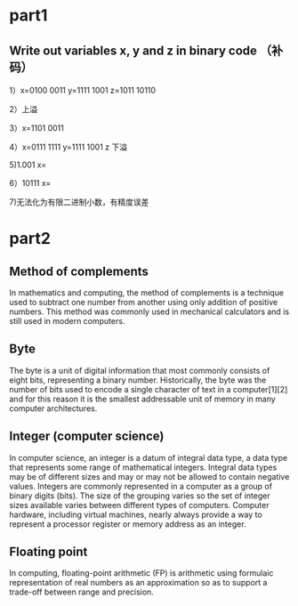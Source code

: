 # part1
## Write out variables  x, y and z in binary code （补码）

1）x=0100 0011  y=1111 1001  z=1011 10110

2）上溢

3）x=1101 0011

4）x=0111 1111  y=1111 1001  z 下溢

5)1.001  x=

6）10111 x=

7)无法化为有限二进制小数，有精度误差



# part2

## Method of complements

In mathematics and computing, the method of complements is a technique used to subtract one 
number from another using only addition of positive numbers. This method was commonly used in 
mechanical calculators and is still used in modern computers. 

## Byte

The byte is a unit of digital information that most commonly consists of eight bits, representing 
a binary number. Historically, the byte was the number of bits used to encode a single character 
of text in a computer[1][2] and for this reason it is the smallest addressable unit of memory in 
many computer architectures. 

## Integer (computer science)

In computer science, an integer is a datum of integral data type, a data type that represents some 
range of mathematical integers. Integral data types may be of different sizes and may or may not be 
allowed to contain negative values. Integers are commonly represented in a computer as a group of 
binary digits (bits). The size of the grouping varies so the set of integer sizes available varies 
between different types of computers. Computer hardware, including virtual machines, nearly always 
provide a way to represent a processor register or memory address as an integer.

## Floating point

In computing, floating-point arithmetic (FP) is arithmetic using formulaic representation of real 
numbers as an approximation so as to support a trade-off between range and precision.